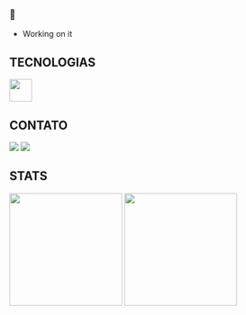 ###  👋

- Working on it

## TECNOLOGIAS 

<img src="https://cdn.jsdelivr.net/gh/devicons/devicon/icons/javascript/javascript-original.svg" width="40" height="40" />

## CONTATO 

<div>
<a href="https://www.linkedin.com/in/jo%C3%A3o-victor-woncce-80207519a/" target="_blank"><img src="https://img.shields.io/badge/-LinkedIn-%230077B5?style=for-the-badge&logo=linkedin&logoColor=white" target="_blank"></a>   
<a href = "mailto:joojvw@gmail.com"><img src="https://img.shields.io/badge/Gmail-D14836?style=for-the-badge&logo=gmail&logoColor=white" target="_blank"></a>
</div>

## STATS

<div>
<img height="200em"src="https://github-readme-stats.vercel.app/api/top-langs/?username=jaovw&layout=compact&langs_count=7&theme=github_dark" />
<img height="200em"src="https://github-readme-stats.vercel.app/api?username=jaovw&show_icons=true&theme=github_dark&include_all_commits=true&count_private=true" />
</div>
